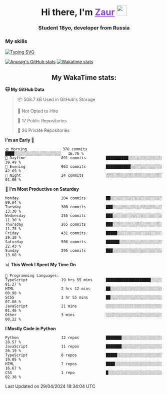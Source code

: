 <h1 align="center">
    Hi there, I'm 
    <a href="https://t.me/skyguy" target="_blank" style="color: #8C43EA">Zaur</a>
    <img src="https://github.com/blackcater/blackcater/raw/main/images/Hi.gif" height="32">
</h1>

<h3 align="center">
    Student 18yo, developer from Russia
</h3>  

### **My skills**
[![Typing SVG](https://readme-typing-svg.herokuapp.com?font=Oxanium&duration=3000&pause=1500&color=8C43EA&height=30&lines=Python:+FastAPI,+Flask,+Aiogram,+Telethon;SQL:+PostgreSQL,+SQLite;JavaScript/TypeScript:+React.js;HTML+(PUG),+CSS+(SCSS))](https://git.io/typing-svg)

[![Anurag's GitHub stats](https://github-readme-stats.vercel.app/api?username=mrskyguy&hide_title=true&count_private=true&show_icons=true&title_color=8C43EA&icon_color=BE57EA&bg_color=30,191919,341b56&text_color=B1B1B1&border_radius=10&hide_border=true)](https://github.com/anuraghazra/github-readme-stats)
[![Wakatime stats](https://github-readme-stats.vercel.app/api/wakatime?username=skyguy&hide_title=true&show_icons=true&title_color=8C43EA&icon_color=BE57EA&bg_color=30,191919,341b56&text_color=B1B1B1&border_radius=10&hide_border=true)](https://github.com/anuraghazra/github-readme-stats)


<h2 align="center"> My WakaTime stats: </h2>

<!--START_SECTION:waka-->
**🐱 My GitHub Data** 

> 📦 508.7 kB Used in GitHub's Storage 
 > 
> 🚫 Not Opted to Hire
 > 
> 📜 17 Public Repositories 
 > 
> 🔑 26 Private Repositories 
 > 
**I'm an Early 🐤** 

```text
🌞 Morning                378 commits         ████░░░░░░░░░░░░░░░░░░░░░   16.76 % 
🌆 Daytime                891 commits         ██████████░░░░░░░░░░░░░░░   39.49 % 
🌃 Evening                963 commits         ███████████░░░░░░░░░░░░░░   42.69 % 
🌙 Night                  24 commits          ░░░░░░░░░░░░░░░░░░░░░░░░░   01.06 % 
```
📅 **I'm Most Productive on Saturday** 

```text
Monday                   204 commits         ██░░░░░░░░░░░░░░░░░░░░░░░   09.04 % 
Tuesday                  300 commits         ███░░░░░░░░░░░░░░░░░░░░░░   13.30 % 
Wednesday                255 commits         ███░░░░░░░░░░░░░░░░░░░░░░   11.30 % 
Thursday                 265 commits         ███░░░░░░░░░░░░░░░░░░░░░░   11.75 % 
Friday                   431 commits         █████░░░░░░░░░░░░░░░░░░░░   19.10 % 
Saturday                 506 commits         ██████░░░░░░░░░░░░░░░░░░░   22.43 % 
Sunday                   295 commits         ███░░░░░░░░░░░░░░░░░░░░░░   13.08 % 
```


📊 **This Week I Spent My Time On** 

```text
💬 Programming Languages: 
TypeScript               19 hrs 55 mins      ████████████████████░░░░░   81.27 % 
HTML                     2 hrs 12 mins       ██░░░░░░░░░░░░░░░░░░░░░░░   08.98 % 
SCSS                     1 hr 55 mins        ██░░░░░░░░░░░░░░░░░░░░░░░   07.88 % 
JavaScript               21 mins             ░░░░░░░░░░░░░░░░░░░░░░░░░   01.46 % 
Other                    3 mins              ░░░░░░░░░░░░░░░░░░░░░░░░░   00.22 % 
```

**I Mostly Code in Python** 

```text
Python                   12 repos            ███████░░░░░░░░░░░░░░░░░░   28.57 % 
JavaScript               11 repos            ███████░░░░░░░░░░░░░░░░░░   26.19 % 
TypeScript               8 repos             █████░░░░░░░░░░░░░░░░░░░░   19.05 % 
HTML                     7 repos             ████░░░░░░░░░░░░░░░░░░░░░   16.67 % 
CSS                      1 repo              █░░░░░░░░░░░░░░░░░░░░░░░░   02.38 % 
```




 Last Updated on 29/04/2024 18:34:04 UTC
<!--END_SECTION:waka-->
